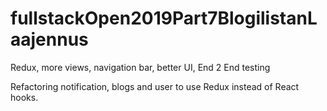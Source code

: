 # fullstackOpen2019Part7BlogilistanLaajennus
Redux, more views, navigation bar, better UI, End 2 End testing

Refactoring notification, blogs and user to use Redux instead of React hooks. 
